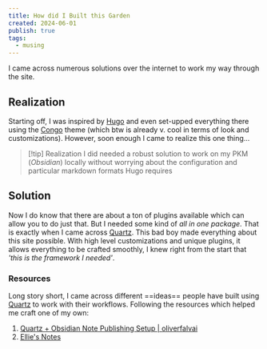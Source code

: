 ```yaml
---
title: How did I Built this Garden
created: 2024-06-01
publish: true
tags:
  - musing
---
```

I came across numerous solutions over the internet to work my way through the site.
## Realization

Starting off, I was inspired by [Hugo](https://gohugo.io/) and even set-upped everything there using the [Congo](https://jpanther.github.io/congo/) theme (which btw is already v. cool in terms of look and customizations). However, soon enough I came to realize this one thing...

> [!tip] Realization
> I did needed a robust solution to work on my PKM (*Obsidian*) locally without worrying about the configuration and particular markdown formats Hugo requires

## Solution

Now I do know that there are about a ton of plugins available which can allow you to do just that. But I needed some kind of *all in one package*. That is exactly when I came across [Quartz](https://quartz.jzhao.xyz/). This bad boy made everything about this site possible. With high level customizations and unique plugins, it allows everything to be crafted smoothly, I knew right from the start that *'this is the framework I needed'*.

### Resources

Long story short, I came across different ==ideas== people have built using [Quartz](https://quartz.jzhao.xyz/) to work with their workflows.
Following the resources which helped me craft one of my own:
1. [Quartz + Obsidian Note Publishing Setup | oliverfalvai ](https://oliverfalvai.com/evergreen/my-quartz-+-obsidian-note-publishing-setup)
2. [Ellie's Notes](https://ellie.wtf/)
